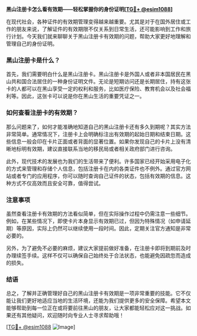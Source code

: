 **黑山注册卡怎么看有效期——轻松掌握你的身份证明[[TG💪+ @esim1088](https://t.me/s/esim1088)]**

在现代社会，各种证件的有效期管理变得越来越重要。尤其是对于在国外居住或工作的朋友来说，了解证件的有效期限不仅关系到日常生活，还可能影响到工作和旅行计划。今天我们就来聊聊关于黑山注册卡有效期的问题，帮助大家更好地理解和管理自己的身份证明。

### 黑山注册卡是什么？

首先，我们需要明白什么是黑山注册卡。黑山注册卡是外国人或者非本国居民在黑山共和国合法居住的一种身份证明文件。无论是短期访问还是长期居住，持有这张卡的人都可以在黑山享受一定的权利和服务，比如医疗保险、教育机会以及社会福利等。因此，这张卡可以说是你在黑山生活的重要凭证之一。

### 如何查看注册卡的有效期？

那么问题来了，如何才能准确地知道自己的黑山注册卡还有多久到期呢？其实方法非常简单。通常情况下，注册卡上会明确标注出有效期的起始日期和结束日期。这些信息一般会印在卡片正面或者背面的显著位置。如果你发现自己的卡片上没有清晰地标明有效期，建议直接联系当地的移民局或者相关政府部门进行咨询。

此外，现代技术的发展也为我们的生活带来了便利。许多国家已经开始采用电子化的方式来管理和存储个人信息，包括注册卡在内的各类证件也不例外。通过官方网站或者专门的应用程序，你可以随时查询自己证件的状态，包括有效期的信息。这种方式不仅高效而且安全可靠，值得尝试。

### 注意事项

虽然查看注册卡有效期的方法看似简单，但在实际操作过程中仍需注意一些细节。例如，在某些情况下，即使卡片本身显示有效期已过，但因为特殊情况（如申请延期）等原因，实际上仍然可以继续使用一段时间。因此，定期关注官方通知是非常必要的。

另外，为了避免不必要的麻烦，建议大家提前做好准备，在注册卡即将到期前及时办理续签手续。这样不仅可以确保自己始终处于合法状态，也能避免因疏忽而造成的损失。

### 结语

总之，了解并正确管理好自己的黑山注册卡有效期是一项非常重要的技能。它不仅能让我们更好地适应当地的生活环境，还能为我们提供更多的安全保障。希望本文能够帮助到每一位正在或将要前往黑山的朋友，让大家都能轻松应对这一挑战。如果还有其他疑问，欢迎随时向专业人士寻求帮助哦！

[[TG💪+ @esim1088](https://t.me/s/esim1088) ![Image](https://i.postimg.cc/4NQfJmqS/Snipaste-2025-05-13-00-14-12.png)]